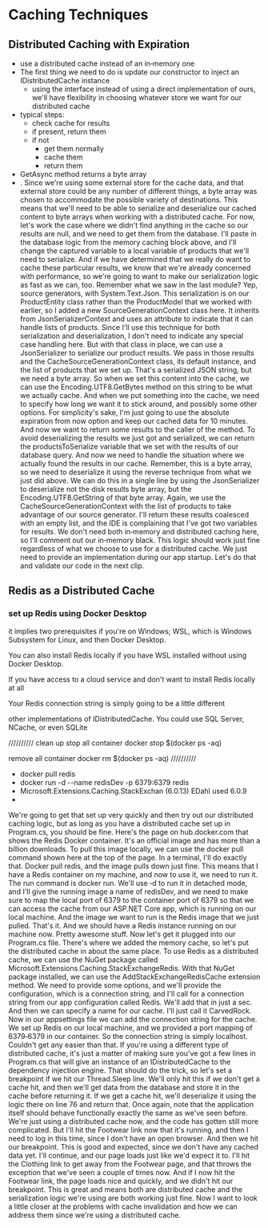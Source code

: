 
# Caching Techniques

## Distributed Caching with Expiration

- use a distributed cache instead of an in‑memory one
- The first thing we need to do is update our constructor to inject an IDistributedCache instance
	- using the interface instead of using a direct implementation of ours, we'll have flexibility in choosing whatever store we want for our distributed cache
- typical steps:
	- check cache for results
	- if present, return them
	- if not
		- get them normally
		- cache them
		- return them
- GetAsync method returns a byte array
- . Since we're using some external store for the cache data, and that external store could be any number of different things, a byte array was chosen to accommodate the possible variety of destinations. This means that we'll need to be able to serialize and deserialize our cached content to byte arrays when working with a distributed cache. For now, let's work the case where we didn't find anything in the cache so our results are null, and we need to get them from the database. I'll paste in the database logic from the memory caching block above, and I'll change the captured variable to a local variable of products that we'll need to serialize. And if we have determined that we really do want to cache these particular results, we know that we're already concerned with performance, so we're going to want to make our serialization logic as fast as we can, too. Remember what we saw in the last module? Yep, source generators, with System.Text.Json. This serialization is on our ProductEntity class rather than the ProductModel that we worked with earlier, so I added a new SourceGenerationContext class here. It inherits from JsonSerializerContext and uses an attribute to indicate that it can handle lists of products. Since I'll use this technique for both serialization and deserialization, I don't need to indicate any special case handling here. But with that class in place, we can use a JsonSerializer to serialize our product results. We pass in those results and the CacheSourceGenerationContext class, its default instance, and the list of products that we set up. That's a serialized JSON string, but we need a byte array. So when we set this content into the cache, we can use the Encoding.UTF8.GetBytes method on this string to be what we actually cache. And when we put something into the cache, we need to specify how long we want it to stick around, and possibly some other options. For simplicity's sake, I'm just going to use the absolute expiration from now option and keep our cached data for 10 minutes. And now we want to return some results to the caller of the method. To avoid deserializing the results we just got and serialized, we can return the productsToSerialize variable that we set with the results of our database query. And now we need to handle the situation where we actually found the results in our cache. Remember, this is a byte array, so we need to deserialize it using the reverse technique from what we just did above. We can do this in a single line by using the JsonSerializer to deserialize not the disk results byte array, but the Encoding.UTF8.GetString of that byte array. Again, we use the CacheSourceGenerationContext with the list of products to take advantage of our source generator. I'll return these results coalesced with an empty list, and the IDE is complaining that I've got two variables for results. We don't need both in‑memory and distributed caching here, so I'll comment out our in‑memory black. This logic should work just fine regardless of what we choose to use for a distributed cache. We just need to provide an implementation during our app startup. Let's do that and validate our code in the next clip.


## Redis as a Distributed Cache

### set up Redis using Docker Desktop
it implies two prerequisites if you're on Windows; WSL, which is Windows Subsystem for Linux, and then Docker Desktop. 

You can also install Redis locally if you have WSL installed without using Docker Desktop. 

If you have access to a cloud service and don't want to install Redis locally at all

Your Redis connection string is simply going to be a little different

other implementations of IDistributedCache. You could use SQL Server, NCache, or even SQLite 

////////// clean up
stop all container
docker stop $(docker ps -aq)

remove all container
docker rm $(docker ps -aq)
//////////

- docker pull redis
- docker run -d --name redisDev -p 6379:6379 redis
- Microsoft.Extensions.Caching.StackExchan  (6.0.13)  EDahl used 6.0.9
- 




We're going to get that set up very quickly and then try out our distributed caching logic, but as long as you have a distributed cache set up in Program.cs, you should be fine. Here's the page on hub.docker.com that shows the Redis Docker container. It's an official image and has more than a billion downloads. To pull this image locally, we can use the docker pull command shown here at the top of the page. In a terminal, I'll do exactly that. Docker pull redis, and the image pulls down just fine. This means that I have a Redis container on my machine, and now to use it, we need to run it. The run command is docker run. We'll use ‑d to run it in detached mode, and I'll give the running image a name of redisDev, and we need to make sure to map the local port of 6379 to the container port of 6379 so that we can access the cache from our ASP.NET Core app, which is running on our local machine. And the image we want to run is the Redis image that we just pulled. That's it. And we should have a Redis instance running on our machine now. Pretty awesome stuff. Now let's get it plugged into our Program.cs file. There's where we added the memory cache, so let's put the distributed cache in about the same place. To use Redis as a distributed cache, we can use the NuGet package called Microsoft.Extensions.Caching.StackExchangeRedis. With that NuGet package installed, we can use the AddStackExchangeRedisCache extension method. We need to provide some options, and we'll provide the configuration, which is a connection string, and I'll call for a connection string from our app configuration called Redis. We'll add that in just a sec. And then we can specify a name for our cache. I'll just call it CarvedRock. Now in our appsettings file we can add the connection string for the cache. We set up Redis on our local machine, and we provided a port mapping of 6379‑6379 in our container. So the connection string is simply localhost. Couldn't get any easier than that. If you're using a different type of distributed cache, it's just a matter of making sure you've got a few lines in Program.cs that will give an instance of an IDistributedCache to the dependency injection engine. That should do the trick, so let's set a breakpoint if we hit our Thread.Sleep line. We'll only hit this if we don't get a cache hit, and then we'll get data from the database and store it in the cache before returning it. If we get a cache hit, we'll deserialize it using the logic there on line 76 and return that. Once again, note that the application itself should behave functionally exactly the same as we've seen before. We're just using a distributed cache now, and the code has gotten still more complicated. But I'll hit the Footwear link now that it's running, and then I need to log in this time, since I don't have an open browser. And then we hit our breakpoint. This is good and expected, since we don't have any cached data yet. I'll continue, and our page loads just like we'd expect it to. I'll hit the Clothing link to get away from the Footwear page, and that throws the exception that we've seen a couple of times now. And if I now hit the Footwear link, the page loads nice and quickly, and we didn't hit our breakpoint. This is great and means both are distributed cache and the serialization logic we're using are both working just fine. Now I want to look a little closer at the problems with cache invalidation and how we can address them since we're using a distributed cache.